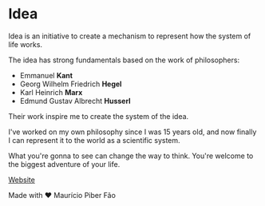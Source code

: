 # Idea

Idea is an initiative to create a mechanism to represent how the system of life works.

The idea has strong fundamentals based on the work of philosophers:

- Emmanuel **Kant**
- Georg Wilhelm Friedrich **Hegel**
- Karl Heinrich **Marx**
- Edmund Gustav Albrecht **Husserl**

Their work inspire me to create the system of the idea.

I've worked on my own philosophy since I was 15 years old, and now finally I can represent it to the world as a scientific system.

What you're gonna to see can change the way to think. You're welcome to the biggest adventure of your life.

[Website](https://idea.mauriciopiber.com)

Made with ❤️ Maurício Piber Fão
